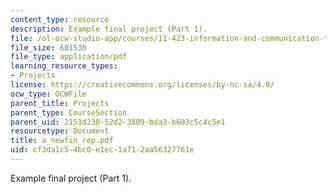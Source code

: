 ```yaml
---
content_type: resource
description: Example final project (Part 1).
file: /ol-ocw-studio-app/courses/11-423-information-and-communication-technologies-in-community-development-spring-2004/cf3da1c54bc0e1ec1a712aa56327761e_a_newfin_rep.pdf
file_size: 601530
file_type: application/pdf
learning_resource_types:
- Projects
license: https://creativecommons.org/licenses/by-nc-sa/4.0/
ocw_type: OCWFile
parent_title: Projects
parent_type: CourseSection
parent_uid: 2151d238-52d2-3809-bda3-b603c5c4c5e1
resourcetype: Document
title: a_newfin_rep.pdf
uid: cf3da1c5-4bc0-e1ec-1a71-2aa56327761e
---
```

Example final project (Part 1).
